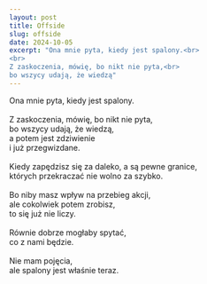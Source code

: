 ```yaml
---
layout: post
title: Offside
slug: offside
date: 2024-10-05
excerpt: "Ona mnie pyta, kiedy jest spalony.<br>
<br>
Z zaskoczenia, mówię, bo nikt nie pyta,<br>
bo wszycy udają, że wiedzą"
---
```

Ona mnie pyta, kiedy jest spalony.<br>
<br>
Z zaskoczenia, mówię, bo nikt nie pyta,<br>
bo wszycy udają, że wiedzą,<br>
a potem jest zdziwienie<br>
i już przegwizdane.<br>
<br>
Kiedy zapędzisz się za daleko, a są pewne granice,<br>
których przekraczać nie wolno za szybko.<br>
<br>
Bo niby masz wpływ na przebieg akcji,<br>
ale cokolwiek potem zrobisz,<br>
to się już nie liczy.<br>
<br>
Równie dobrze mogłaby spytać,<br>
co z nami będzie.<br>
<br>
Nie mam pojęcia,<br>
ale spalony jest właśnie teraz.
